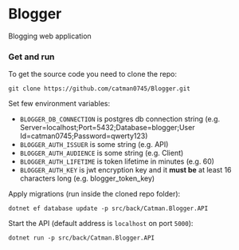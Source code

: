 # Blogger
Blogging web application

### Get and run

To get the source code you need to clone the repo:
```
git clone https://github.com/catman0745/Blogger.git
```

Set few environment variables:
- `BLOGGER_DB_CONNECTION` is postgres db connection string (e.g. Server=localhost;Port=5432;Database=blogger;User Id=catman0745;Password=qwerty123)
- `BLOGGER_AUTH_ISSUER` is some string (e.g. API)
- `BLOGGER_AUTH_AUDIENCE` is some string (e.g. Client)
- `BLOGGER_AUTH_LIFETIME` is token lifetime in minutes (e.g. 60)
- `BLOGGER_AUTH_KEY` is jwt encryption key and it **must be** at least 16 characters long (e.g. blogger_token_key)

Apply migrations (run inside the cloned repo folder):
```
dotnet ef database update -p src/back/Catman.Blogger.API
```

Start the API (default address is `localhost` on port `5000`):
```
dotnet run -p src/back/Catman.Blogger.API
```
